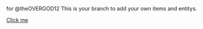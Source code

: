for @theOVERGOD12
This is your branch to add your own items and entitys.

[Click me](https://www.w3schools.com/)
